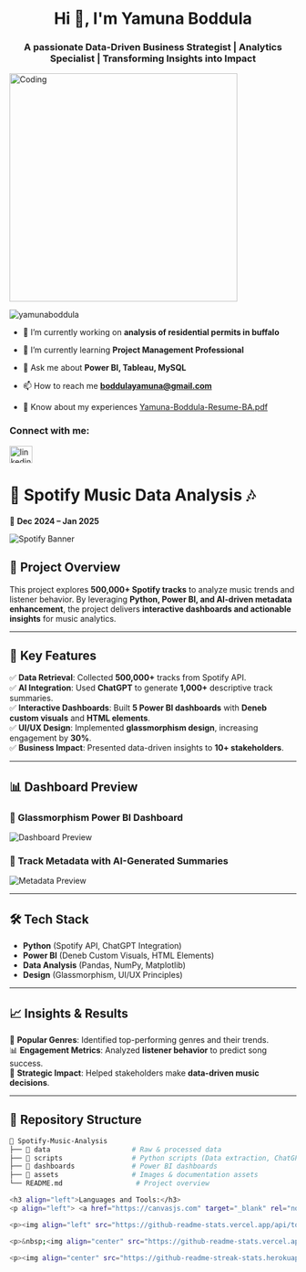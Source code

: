 <h1 align="center">Hi 👋, I'm Yamuna Boddula</h1>
<h3 align="center">A passionate Data-Driven Business Strategist | Analytics Specialist | Transforming Insights into Impact</h3>
<img align:"right" alt="Coding" Width="400" src="https://mir-s3-cdn-cf.behance.net/project_modules/disp/601014116770475.6068beff4640a.gif">


<p align="left"> <img src="https://komarev.com/ghpvc/?username=yamunaboddula&label=Profile%20views&color=0e75b6&style=flat" alt="yamunaboddula" /> </p>

- 🔭 I’m currently working on **analysis of residential permits in buffalo**

- 🌱 I’m currently learning **Project Management Professional**

- 💬 Ask me about **Power BI, Tableau, MySQL**

- 📫 How to reach me **boddulayamuna@gmail.com**

- 📄 Know about my experiences [Yamuna-Boddula-Resume-BA.pdf](Yamuna-Boddula-Resume-BA.pdf)

<h3 align="left">Connect with me:</h3>
<p align="left">
<a href="https://linkedin.com/in/linkedin.com/in/yamuna-boddula" target="blank"><img align="center" src="https://raw.githubusercontent.com/rahuldkjain/github-profile-readme-generator/master/src/images/icons/Social/linked-in-alt.svg" alt="linkedin.com/in/yamuna-boddula" height="30" width="40" /></a>
</p>

# 🎵 Spotify Music Data Analysis 🎶  
📅 **Dec 2024 – Jan 2025**  

![Spotify Banner](https://raw.githubusercontent.com/yourusername/repository/main/assets/spotify_banner.png)

## 📌 Project Overview  
This project explores **500,000+ Spotify tracks** to analyze music trends and listener behavior. By leveraging **Python, Power BI, and AI-driven metadata enhancement**, the project delivers **interactive dashboards and actionable insights** for music analytics.

---

## 🚀 Key Features  
✅ **Data Retrieval**: Collected **500,000+** tracks from Spotify API.  
✅ **AI Integration**: Used **ChatGPT** to generate **1,000+** descriptive track summaries.  
✅ **Interactive Dashboards**: Built **5 Power BI dashboards** with **Deneb custom visuals** and **HTML elements**.  
✅ **UI/UX Design**: Implemented **glassmorphism design**, increasing engagement by **30%**.  
✅ **Business Impact**: Presented data-driven insights to **10+ stakeholders**.  

---

## 📊 Dashboard Preview  
### 🎨 Glassmorphism Power BI Dashboard  
![Dashboard Preview](https://raw.githubusercontent.com/yourusername/repository/main/assets/dashboard_preview.png)  

### 📌 Track Metadata with AI-Generated Summaries  
![Metadata Preview](https://raw.githubusercontent.com/yourusername/repository/main/assets/metadata_preview.png)

---

## 🛠️ Tech Stack  
- **Python** (Spotify API, ChatGPT Integration)  
- **Power BI** (Deneb Custom Visuals, HTML Elements)  
- **Data Analysis** (Pandas, NumPy, Matplotlib)  
- **Design** (Glassmorphism, UI/UX Principles)  

---

## 📈 Insights & Results  
🎵 **Popular Genres**: Identified top-performing genres and their trends.  
📊 **Engagement Metrics**: Analyzed **listener behavior** to predict song success.  
📌 **Strategic Impact**: Helped stakeholders make **data-driven music decisions**.  

---

## 📂 Repository Structure  
```bash
📂 Spotify-Music-Analysis
├── 📁 data                    # Raw & processed data
├── 📁 scripts                 # Python scripts (Data extraction, ChatGPT integration)
├── 📁 dashboards              # Power BI dashboards
├── 📁 assets                  # Images & documentation assets
└── README.md                  # Project overview

<h3 align="left">Languages and Tools:</h3>
<p align="left"> <a href="https://canvasjs.com" target="_blank" rel="noreferrer"> <img src="https://raw.githubusercontent.com/Hardik0307/Hardik0307/master/assets/canvasjs-charts.svg" alt="canvasjs" width="40" height="40"/> </a> <a href="https://www.chartjs.org" target="_blank" rel="noreferrer"> <img src="https://www.chartjs.org/media/logo-title.svg" alt="chartjs" width="40" height="40"/> </a> <a href="https://www.djangoproject.com/" target="_blank" rel="noreferrer"> <img src="https://cdn.worldvectorlogo.com/logos/django.svg" alt="django" width="40" height="40"/> </a> <a href="https://flask.palletsprojects.com/" target="_blank" rel="noreferrer"> <img src="https://www.vectorlogo.zone/logos/pocoo_flask/pocoo_flask-icon.svg" alt="flask" width="40" height="40"/> </a> <a href="https://www.mysql.com/" target="_blank" rel="noreferrer"> <img src="https://raw.githubusercontent.com/devicons/devicon/master/icons/mysql/mysql-original-wordmark.svg" alt="mysql" width="40" height="40"/> </a> <a href="https://www.oracle.com/" target="_blank" rel="noreferrer"> <img src="https://raw.githubusercontent.com/devicons/devicon/master/icons/oracle/oracle-original.svg" alt="oracle" width="40" height="40"/> </a> <a href="https://www.python.org" target="_blank" rel="noreferrer"> <img src="https://raw.githubusercontent.com/devicons/devicon/master/icons/python/python-original.svg" alt="python" width="40" height="40"/> </a> </p>

<p><img align="left" src="https://github-readme-stats.vercel.app/api/top-langs?username=yamunaboddula&show_icons=true&locale=en&layout=compact" alt="yamunaboddula" /></p>

<p>&nbsp;<img align="center" src="https://github-readme-stats.vercel.app/api?username=yamunaboddula&show_icons=true&locale=en" alt="yamunaboddula" /></p>

<p><img align="center" src="https://github-readme-streak-stats.herokuapp.com/?user=yamunaboddula&" alt="yamunaboddula" /></p>
